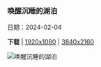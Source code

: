 ### 唤醒沉睡的湖泊

日期：2024-02-04

**下载**  |  [1920x1080](https://cn.bing.com/th?id=OHR.LakeBledSunrise_ZH-CN5580697031_1920x1080.jpg)  |  [3840x2160](https://cn.bing.com/th?id=OHR.LakeBledSunrise_ZH-CN5580697031_UHD.jpg)

![唤醒沉睡的湖泊](https://cn.bing.com/th?id=OHR.LakeBledSunrise_ZH-CN5580697031_1920x1080.jpg "从奥索伊尼察观景点看日出时的布莱德湖，斯洛文尼亚 (© Rasica/Getty Images)")

